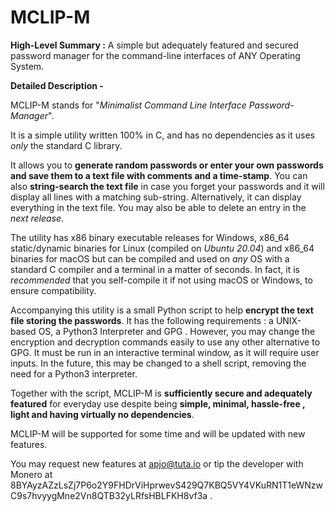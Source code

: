 # MCLIP-M
**High-Level Summary :** A simple but adequately featured and secured password manager for the command-line interfaces of ANY Operating System. 

**Detailed Description -**

MCLIP-M stands for "*Minimalist Command Line Interface Password-Manager*". 

It is a simple utility written 100% in C, and has no dependencies as it uses *only* the standard C library. 

It allows you to **generate random passwords or enter your own passwords and save them to a text file with comments and a time-stamp**. You can also **string-search the text file** in case you forget your passwords and it will display all lines with a matching sub-string. Alternatively, it can display everything in the text file. You may also be able to delete an entry in the *next release*. 

The utility has x86 binary executable releases for Windows, x86_64 static/dynamic binaries for Linux (compiled on *Ubuntu 20.04*) and x86_64 binaries for macOS but can be compiled and used on *any* OS with a standard C compiler and a terminal in a matter of seconds. In fact, it is *recommended* that you self-compile it if not using macOS or Windows, to ensure compatibility.

Accompanying this utility is a small Python script to help **encrypt the text file storing the passwords**. It has the following requirements : a UNIX-based OS, a Python3 Interpreter and GPG . However, you may change the encryption and decryption commands easily to use any other alternative to GPG. It must be run in an interactive terminal window, as it will require user inputs. In the future, this may be changed to a shell script, removing the need for a Python3 interpreter.

Together with the script, MCLIP-M is **sufficiently secure and adequately featured** for everyday use despite being **simple, minimal, hassle-free , light and having virtually no dependencies**.

MCLIP-M will be supported for some time and will be updated with new features.

You may request new features at apjo@tuta.io or tip the developer with Monero at 8BYAyzAZzLsZj7P6o2Y9FHDrViHprwevS429Q7KBQ5VY4VKuRN1T1eWNzwC9s7hvyygMne2Vn8QTB32yLRfsHBLFKH8vf3a . 
